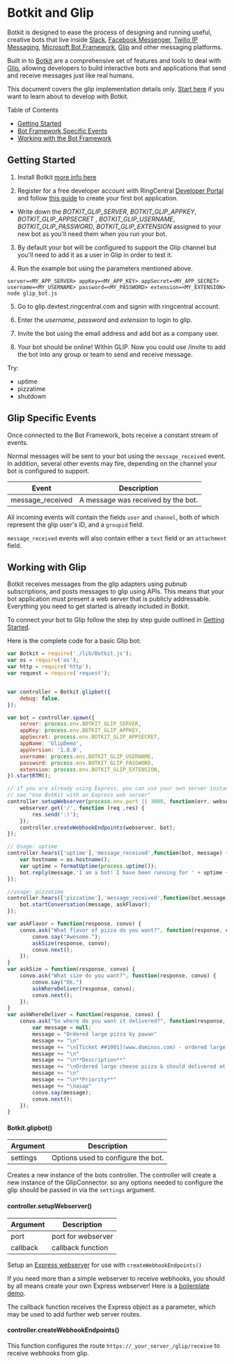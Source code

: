 # Botkit and Glip

Botkit is designed to ease the process of designing and running useful, creative bots that live inside [Slack](http://slack.com), [Facebook Messenger](http://facebook.com), [Twilio IP Messaging](https://www.twilio.com/docs/api/ip-messaging), [Microsoft Bot Framework](https://botframework.com), [Glip](https://glip.com)
and other messaging platforms.

Built in to [Botkit](https://howdy.ai/botkit/) are a comprehensive set of features and tools to deal with [Glip](https://botframework.com), allowing developers to build interactive bots and applications that send and receive messages 
just like real humans.

This document covers the glip implementation details only. [Start here](readme.md) if you want to learn about to develop with Botkit.

Table of Contents

* [Getting Started](#getting-started)
* [Bot Framework Specific Events](#bot-framework-specific-events)
* [Working with the Bot Framework](#working-with-the-bot-framework)


## Getting Started

1) Install Botkit [more info here](readme.md#installation)

2) Register for a free developer account with RingCentral [Developer Portal](https://developers.ringcentral.com/login.html#/) and follow [this guide](https://developers.ringcentral.com/library/getting-started.html) to create your first bot application. 

* Write down the *BOTKIT_GLIP_SERVER*, *BOTKIT_GLIP_APPKEY*, *BOTKIT_GLIP_APPSECRET* , *BOTKIT_GLIP_USERNAME*, *BOTKIT_GLIP_PASSWORD*, *BOTKIT_GLIP_EXTENSION*  assigned to your new bot as you'll need them when you run your bot.

3) By default your bot will be configured to support the Glip channel but you'll need to add it as a user in Glip in order to test it. 

4) Run the example bot using the parameters mentioned above. 


```
server=<MY_APP_SERVER> appKey=<MY_APP_KEY> appSecret=<MY_APP_SECRET> username=<MY_USERNAME> password=<MY_PASSWORD> extension=<MY_EXTENSION>  node glip_bot.js 
```    

5) Go to glip.devtest.ringcentral.com and signin with ringcentral account. 
   
6) Enter the *username*, *password* and *extension* to login to glip.
     
7) Invite the bot using the email address and add bot as a company user.

8) Your bot should be online! Within GLIP. Now you could use /invite to add the bot into any group or team to send and receive message.

Try:
  * uptime
  * pizzatime
  * shutdown

## Glip Specific Events

Once connected to the Bot Framework, bots receive a constant stream of events.

Normal messages will be sent to your bot using the `message_received` event.  In addition, several other events may fire, depending on the channel your bot is configured to support.

| Event | Description
|--- |---
| message_received | A message was received by the bot. 

All incoming events will contain the fields `user` and `channel`, both of which represent the glip user's ID, and a `groupid` field.

`message_received` events will also contain either a `text` field or an `attachment` field.


## Working with Glip

Botkit receives messages from the glip adapters using pubnub subscriptions, and posts messages to glip using APIs. This means that your bot application must present a web server that is publicly addressable. Everything you need to get started is already included in Botkit.

To connect your bot to Glip follow the step by step guide outlined in [Getting Started](#getting-started).

Here is the complete code for a basic Glip bot:

```javascript
var Botkit = require('./lib/Botkit.js');
var os = require('os');
var http = require('http');
var request = require('request');


var controller = Botkit.glipbot({
    debug: false,
});

var bot = controller.spawn({
    server: process.env.BOTKIT_GLIP_SERVER,
    appKey: process.env.BOTKIT_GLIP_APPKEY,
    appSecret: process.env.BOTKIT_GLIP_APPSECRET,
    appName: 'GlipDemo',
    appVersion: '1.0.0',
    username: process.env.BOTKIT_GLIP_USERNAME,
    password: process.env.BOTKIT_GLIP_PASSWORD,
    extension: process.env.BOTKIT_GLIP_EXTENSION,
}).startRTM();

// if you are already using Express, you can use your own server instance...
// see "Use BotKit with an Express web server"
controller.setupWebserver(process.env.port || 3000, function(err, webserver){
    webserver.get('/', function (req ,res) {
        res.send(':)');
    });
    controller.createWebhookEndpoints(webserver, bot);
});

// Usage: uptime
controller.hears(['uptime'],'message_received',function(bot, message) {
    var hostname = os.hostname();
    var uptime = formatUptime(process.uptime());
    bot.reply(message,'I am a bot! I have been running for ' + uptime + ' on ' + hostname + '.');
});

//usage: pizzatime
controller.hears(['pizzatime'],'message_received',function(bot,message) {
    bot.startConversation(message, askFlavor);
});

var askFlavor = function(response, convo) {
    convo.ask("What flavor of pizza do you want?", function(response, convo) {
        convo.say("Awesome.");
        askSize(response, convo);
        convo.next();
    });
}
var askSize = function(response, convo) {
    convo.ask("What size do you want?", function(response, convo) {
        convo.say("Ok.")
        askWhereDeliver(response, convo);
        convo.next();
    });
}
var askWhereDeliver = function(response, convo) {
    convo.ask("So where do you want it delivered?", function(response, convo) {
        var message = null;
        message = "Ordered large pizza by pawan"
        message += "\n"
        message += "\n[Ticket ##1001](www.dominos.com) - ordered large pizza"
        message += "\n"
        message += "\n**Description**"
        message += "\nOrdered large cheese pizza & should delivered at home"
        message += "\n"
        message += "\n**Priority**"
        message += "\nasap"
        convo.say(message);
        convo.next();
    });
}
```
#### Botkit.glipbot()
| Argument | Description
|---  |---
| settings | Options used to configure the bot.  

Creates a new instance of the bots controller.  The controller will create a new instance of the GlipConnector. so any options needed to configure the glip should be passed in via the `settings` argument.

#### controller.setupWebserver()
| Argument | Description
|---  |---
| port | port for webserver
| callback | callback function

Setup an [Express webserver](http://expressjs.com/en/index.html) for
use with `createWebhookEndpoints()`

If you need more than a simple webserver to receive webhooks,
you should by all means create your own Express webserver! Here is a [boilerplate demo](https://github.com/mvaragnat/botkit-messenger-express-demo).

The callback function receives the Express object as a parameter,
which may be used to add further web server routes.

#### controller.createWebhookEndpoints()

This function configures the route `https://_your_server_/glip/receive`
to receive webhooks from glip.


